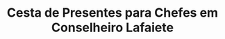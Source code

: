 ---
title: "Cesta de Presentes para Chefes em Conselheiro Lafaiete"
description: "Demonstre respeito e consideração ao seu chefe com uma cesta sofisticada em Conselheiro Lafaiete. Um presente corporativo perfeito para ocasiões especiais e datas comemorativas."
layout: "home.html"
permalink: "/cesta-de-presentes-para-chefes-em-conselheiro-lafaiete/"
---